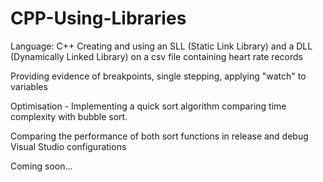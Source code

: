 # CPP-Using-Libraries
Language: C++ 
Creating and using an SLL (Static Link Library) and a DLL (Dynamically Linked Library) on a csv file containing heart rate records

Providing evidence of breakpoints, single stepping, applying "watch" to variables

Optimisation - Implementing a quick sort algorithm comparing time complexity with bubble sort.

Comparing the performance of both sort functions in release and debug Visual Studio configurations

Coming soon...
